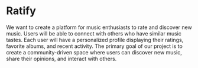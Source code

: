# Ratify
We want to create a platform for music enthusiasts to rate and discover new music. Users will be able to connect with others who have similar music tastes. Each user will have a personalized profile displaying their ratings, favorite albums, and recent activity.
The primary goal of our project is to create a community-driven space where users can discover new music, share their opinions, and interact with others. 
